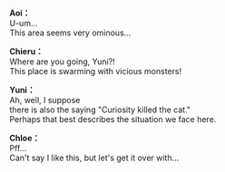 # 

  
**Aoi：**  
U-um...  
 This area seems very ominous...  
  
**Chieru：**  
Where are you going, Yuni?!  
This place is swarming with vicious monsters!  
  
**Yuni：**  
Ah, well, I suppose  
 there is also the saying \"Curiosity killed the cat.\"  
Perhaps that best describes the situation we face here.  
  
**Chloe：**  
Pff...  
Can't say I like this, but let's get it over with...  
